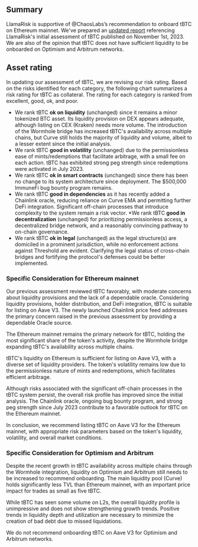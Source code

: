 ## Summary

LlamaRisk is supportive of @ChaosLabs’s recommendation to onboard tBTC on Ethereum mainnet. We've prepared an [updated report](https://hackmd.io/@LlamaRisk/tBTC-addendum-1) referencing LlamaRisk's initial assessment of tBTC published on November 1st, 2023. We are also of the opinion that tBTC does not have sufficient liquidity to be onboarded on Optimism and Arbitrum networks.

## Asset rating
In updating our assessment of tBTC, we are revising our risk rating. Based on the risks identified for each category, the following chart summarizes a risk rating for tBTC as collateral. The rating for each category is ranked from excellent, good, ok, and poor.

* We rank tBTC **ok on liquidity** (unchanged) since it remains a minor tokenized BTC asset. Its liquidity provision on DEX appears adequate, although listing on CEX (Kraken) needs more volume. The introduction of the Wormhole bridge has increased tBTC's availability across multiple chains, but Curve still holds the majority of liquidity and volume, albeit to a lesser extent since the initial analysis.
* We rank tBTC **good in volatility** (unchanged) due to the permissionless ease of mints/redemptions that facilitate arbitrage, with a small fee on each action. tBTC has exhibited strong peg strength since redemptions were activated in July 2023.
* We rank tBTC **ok in smart contracts** (unchanged) since there has been no change to its system architecture since deployment. The $500,000 ImmuneFi bug bounty program remains.
* We rank tBTC **good in dependencies** as it has recently added a Chainlink oracle, reducing reliance on Curve EMA and permitting further DeFi integration. Significant off-chain processes that introduce complexity to the system remain a risk vector.
*We rank tBTC **good in decentralization** (unchanged) for prioritizing permissionless access, a decentralized bridge network, and a reasonably convincing pathway to on-chain governance.
* We rank tBTC **ok in legal** (unchanged) as the legal structure(s) are domiciled in a prominent jurisdiction, while no enforcement actions against Threshold are evident. Clarifying the legal status of cross-chain bridges and fortifying the protocol's defenses could be better implemented.

### Specific Consideration for Ethereum mainnet

Our previous assessment reviewed tBTC favorably, with moderate concerns about liquidity provisions and the lack of a dependable oracle. Considering liquidity provisions, holder distribution, and DeFi integration, tBTC is suitable for listing on Aave V3. The newly launched Chainlink price feed addresses the primary concern raised in the previous assessment by providing a dependable Oracle source.

The Ethereum mainnet remains the primary network for tBTC, holding the most significant share of the token's activity, despite the Wormhole bridge expanding tBTC's availability across multiple chains.

tBTC's liquidity on Ethereum is sufficient for listing on Aave V3, with a diverse set of liquidity providers. The token's volatility remains low due to the permissionless nature of mints and redemptions, which facilitates efficient arbitrage.

Although risks associated with the significant off-chain processes in the tBTC system persist, the overall risk profile has improved since the initial analysis. The Chainlink oracle, ongoing bug bounty program, and strong peg strength since July 2023 contribute to a favorable outlook for tBTC on the Ethereum mainnet.

In conclusion, we recommend listing tBTC on Aave V3 for the Ethereum mainnet, with appropriate risk parameters based on the token's liquidity, volatility, and overall market conditions.

### Specific Consideration for Optimism and Arbitrum

Despite the recent growth in tBTC availability across multiple chains through the Wormhole integration, liquidity on Optimism and Arbitrum still needs to be increased to recommend onboarding. The main liquidity pool (Curve) holds significantly less TVL than Ethereum mainnet, with an important price impact for trades as small as five tBTC.

While tBTC has seen some volume on L2s, the overall liquidity profile is unimpressive and does not show strengthening growth trends. Positive trends in liquidity depth and utilization are necessary to minimize the creation of bad debt due to missed liquidations.

We do not recommend onboarding tBTC on Aave V3 for Optimism and Arbitrum networks.